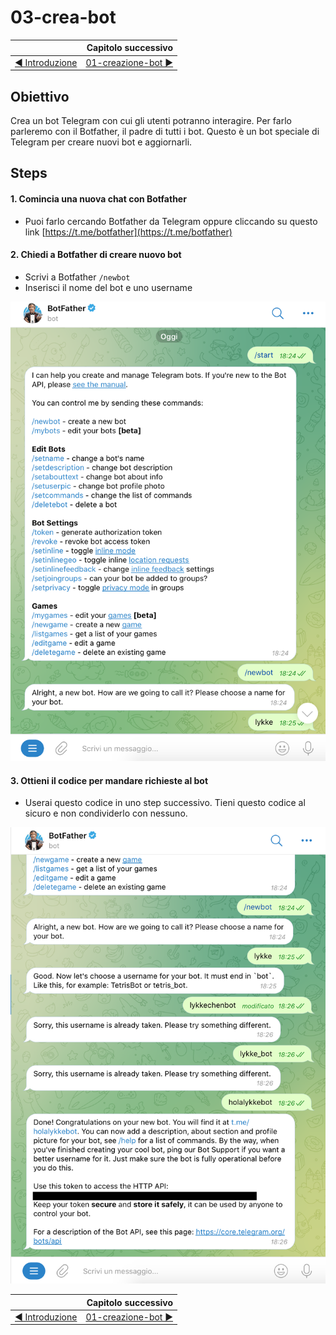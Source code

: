 # 03-crea-bot

|    | Capitolo successivo | 
|:-- | ------------------: |
| [◀︎ Introduzione](https://github.com/voxel-community/2021-telegram-nasa-bot/) | [01-creazione-bot ▶︎]() |

## Obiettivo

Crea un bot Telegram con cui gli utenti potranno interagire. Per farlo parleremo con il Botfather, il padre di tutti i bot. Questo è un bot speciale di Telegram per creare nuovi bot e aggiornarli. 

## Steps

#### 1. Comincia una nuova chat con Botfather
- Puoi farlo cercando Botfather da Telegram oppure cliccando su questo link [https://t.me/botfather](https://t.me/botfather) 

#### 2. Chiedi a Botfather di creare nuovo bot
- Scrivi a Botfather `/newbot`
- Inserisci il nome del bot e uno username

<kbd>![0-fatherbot-1](../assets/Lessons/0-fatherbot-1.png)</kbd>

#### 3. Ottieni il codice per mandare richieste al bot
- Userai questo codice in uno step successivo. Tieni questo codice al sicuro e non condividerlo con nessuno.

<kbd>![0-fatherbot-1](../assets/Lessons/0-fatherbot-2.png)</kbd>


|    | Capitolo successivo | 
|:-- | ------------------: |
| [◀︎ Introduzione](https://github.com/voxel-community/2021-telegram-nasa-bot/) | [01-creazione-bot ▶︎]() |